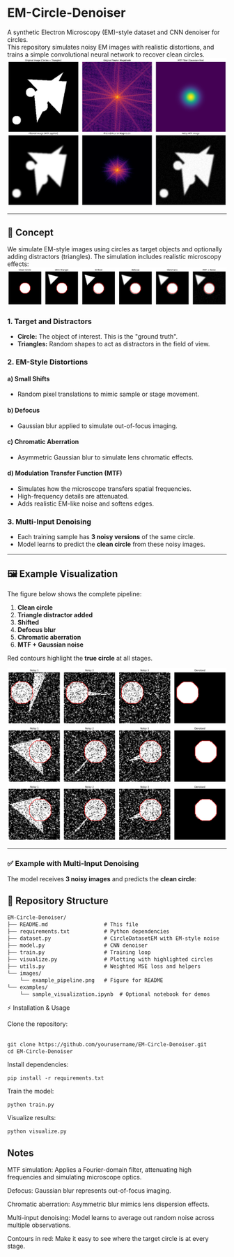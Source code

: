 # EM-Circle-Denoiser

A synthetic Electron Microscopy (EM)-style dataset and CNN denoiser for circles.  
This repository simulates noisy EM images with realistic distortions, and trains a simple convolutional neural network to recover clean circles.
![EM Circle Pipeline](images/MFT.png)

---

## 🌟 Concept

We simulate EM-style images using circles as target objects and optionally adding distractors (triangles). The simulation includes realistic microscopy effects:
![EM Circle Pipeline](images/noises.png)

### 1. Target and Distractors
- **Circle:** The object of interest. This is the "ground truth".
- **Triangles:** Random shapes to act as distractors in the field of view.

### 2. EM-Style Distortions

#### a) Small Shifts
- Random pixel translations to mimic sample or stage movement.

#### b) Defocus
- Gaussian blur applied to simulate out-of-focus imaging.

#### c) Chromatic Aberration
- Asymmetric Gaussian blur to simulate lens chromatic effects.

#### d) Modulation Transfer Function (MTF)
- Simulates how the microscope transfers spatial frequencies.
- High-frequency details are attenuated.
- Adds realistic EM-like noise and softens edges.

### 3. Multi-Input Denoising
- Each training sample has **3 noisy versions** of the same circle.
- Model learns to predict the **clean circle** from these noisy images.

---

## 🖼️ Example Visualization

The figure below shows the complete pipeline:

1. **Clean circle**  
2. **Triangle distractor added**  
3. **Shifted**  
4. **Defocus blur**  
5. **Chromatic aberration**  
6. **MTF + Gaussian noise**  

Red contours highlight the **true circle** at all stages.

![EM Circle Pipeline](images/example_pipeline.png)
![EM Circle Pipeline](images/example_pipeline2.png)
![EM Circle Pipeline](images/example_pipeline3.png)

---

### ✅ Example with Multi-Input Denoising

The model receives **3 noisy images** and predicts the **clean circle**:

## 📂 Repository Structure
```
EM-Circle-Denoiser/
├── README.md                  # This file
├── requirements.txt           # Python dependencies
├── dataset.py                 # CircleDatasetEM with EM-style noise
├── model.py                   # CNN denoiser
├── train.py                   # Training loop
├── visualize.py               # Plotting with highlighted circles
├── utils.py                   # Weighted MSE loss and helpers
└── images/
    └── example_pipeline.png   # Figure for README
└── examples/
    └── sample_visualization.ipynb  # Optional notebook for demos

```

⚡ Installation & Usage

Clone the repository:
```

git clone https://github.com/yourusername/EM-Circle-Denoiser.git
cd EM-Circle-Denoiser
```


Install dependencies:
```
pip install -r requirements.txt
```

Train the model:
```
python train.py
```

Visualize results:
```
python visualize.py
```
## Notes

MTF simulation: Applies a Fourier-domain filter, attenuating high frequencies and simulating microscope optics.

Defocus: Gaussian blur represents out-of-focus imaging.

Chromatic aberration: Asymmetric blur mimics lens dispersion effects.

Multi-input denoising: Model learns to average out random noise across multiple observations.

Contours in red: Make it easy to see where the target circle is at every stage.

